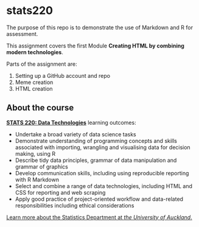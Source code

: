 # stats220

The purpose of this repo is to demonstrate the use of Markdown and R for assessment.

This assignment covers the first Module **Creating HTML by combining modern technologies**. 

Parts of the assignment are:
1. Setting up a GitHub account and repo
2. Meme creation
3. HTML creation

## About the course
[**STATS 220: Data Technologies**](https://courseoutline.auckland.ac.nz/dco/course/STATS/220/1243) learning outcomes:
* Undertake a broad variety of data science tasks
* Demonstrate understanding of programming concepts and skills associated with importing, wrangling and visualising data for decision making, using R
* Describe tidy data principles, grammar of data manipulation and grammar of graphics
* Develop communication skills, including using reproducible reporting with R Markdown
* Select and combine a range of data technologies, including HTML and CSS for reporting and web scraping
* Apply good practice of project-oriented workflow and data-related responsibilities including ethical considerations

[Learn more about the Statistics Department at *the University of Auckland*.](https://www.auckland.ac.nz/en/science/about-the-faculty/department-of-statistics.html)
